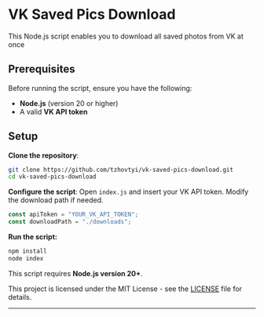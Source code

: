 # VK Saved Pics Download

This Node.js script enables you to download all saved photos from VK at once

## Prerequisites

Before running the script, ensure you have the following:

- **Node.js** (version 20 or higher)
- A valid **VK API token**

## Setup

**Clone the repository**:

```bash
git clone https://github.com/tzhovtyi/vk-saved-pics-download.git
cd vk-saved-pics-download
```

**Configure the script**:
Open `index.js` and insert your VK API token. Modify the download path if needed.

```javascript
const apiToken = "YOUR_VK_API_TOKEN";
const downloadPath = "./downloads";
```

**Run the script:**

```bash
npm install
node index
```

This script requires **Node.js version 20+**.

This project is licensed under the MIT License - see the [LICENSE](LICENSE) file for details.

---
